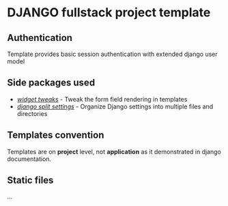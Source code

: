 # DJANGO fullstack project template

## Authentication

Template provides basic session authentication with extended django user model

## Side packages used

- [*widget tweaks*](https://pypi.org/project/django-widget-tweaks/) - Tweak the form field rendering in templates
- [*django split settings*](https://link-url-here.org) - Organize Django settings into multiple files and directories

## Templates convention

Templates are on **project** level, not **application** as it demonstrated in django documentation.

## Static files

...